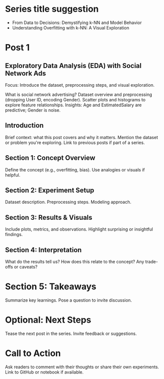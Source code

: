 # Series title suggestion
- From Data to Decisions: Demystifying k-NN and Model Behavior
- Understanding Overfitting with k-NN: A Visual Exploration

# Post 1

## Exploratory Data Analysis (EDA) with Social Network Ads
Focus: Introduce the dataset, preprocessing steps, and visual exploration.

What is social network advertising?
Dataset overview and preprocessing (dropping User ID, encoding Gender).
Scatter plots and histograms to explore feature relationships.
Insights: Age and EstimatedSalary are predictive; Gender is noise.

## Introduction

Brief context: what this post covers and why it matters.
Mention the dataset or problem you're exploring.
Link to previous posts if part of a series.

## Section 1: Concept Overview

Define the concept (e.g., overfitting, bias).
Use analogies or visuals if helpful.

## Section 2: Experiment Setup

Dataset description.
Preprocessing steps.
Modeling approach.

## Section 3: Results & Visuals

Include plots, metrics, and observations.
Highlight surprising or insightful findings.

## Section 4: Interpretation

What do the results tell us?
How does this relate to the concept?
Any trade-offs or caveats?

# Section 5: Takeaways

Summarize key learnings.
Pose a question to invite discussion.

# Optional: Next Steps

Tease the next post in the series.
Invite feedback or suggestions.

# Call to Action

Ask readers to comment with their thoughts or share their own experiments.
Link to GitHub or notebook if available.